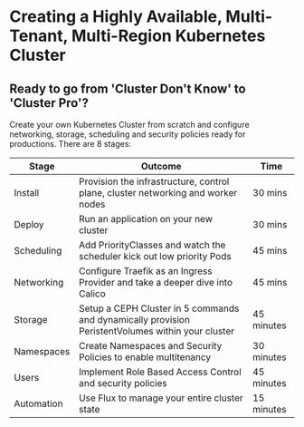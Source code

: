 # Creating a Highly Available, Multi-Tenant, Multi-Region Kubernetes Cluster

## Ready to go from 'Cluster Don't Know' to 'Cluster Pro'?

Create your own Kubernetes Cluster from scratch and configure networking, storage, scheduling and security policies ready for productions. There are 8 stages:

| Stage | Outcome | Time |
|-------|---------|------|
| Install | Provision the infrastructure, control plane, cluster networking and worker nodes | 30 mins |
| Deploy | Run an application on your new cluster | 30 mins |
| Scheduling | Add PriorityClasses and watch the scheduler kick out low priority Pods | 45 mins |
| Networking | Configure Traefik as an Ingress Provider and take a deeper dive into Calico | 45 mins | 
| Storage | Setup a CEPH Cluster in 5 commands and dynamically provision PeristentVolumes within your cluster | 45 minutes |
| Namespaces | Create Namespaces and Security Policies to enable multitenancy | 30 minutes |
| Users | Implement Role Based Access Control and security policies | 45 minutes | 
| Automation | Use Flux to manage your entire cluster state | 15 minutes |
